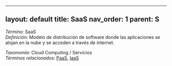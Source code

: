 
---
layout: default
title: SaaS
nav_order: 1
parent: S
---

*Término:* SaaS  
*Definición:* Modelo de distribución de software donde las aplicaciones se alojan en la nube y se acceden a través de internet.

*Taxonomía:* Cloud Computing / Servicios  
*Términos relacionados:* [PaaS](https://maleniski.github.io/diccionario-angl-tec-mx/docs/alfabeticamente/P/paas/), [IaaS](https://maleniski.github.io/diccionario-angl-tec-mx/docs/alfabeticamente/I/iaas/)
